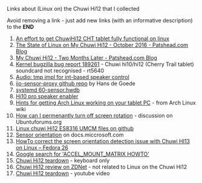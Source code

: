 Links about (Linux on) the Chuwi Hi12 that I collected

Avoid removing a link - just add new links (with an informative description) to the **END**

1. [An effort to get ChuwiHi12 CHT tablet fully functional on linux](https://github.com/kernins/linux-chwhi12)
2. [The State of Linux on My Chuwi Hi12 - October 2016 - Patshead.com Blog](https://blog.patshead.com/2016/10/the-state-of-linux-on-my-chuwi-hi12-october-2016.html)
3. [My Chuwi Hi12 - Two Months Later - Patshead.com Blog](https://blog.patshead.com/2016/10/my-chuwi-hi12-two-months-later.html)
4. [Kernel bugzilla bug report 189261](https://bugzilla.kernel.org/show_bug.cgi?id=189261#c97) - Chuwi hi10/hi12 (Cherry Trail tablet) soundcard not recognised - rt5640
5. [Audio: tmp impl for int-based speaker control](https://github.com/kernins/linux-chwhi12/commit/60749066b499daa375baec866ce302701ca73e1f)
6. [iio-sensor-proxy github repo](https://github.com/jwrdegoede/iio-sensor-proxy) by Hans de Goede 
7. [systemd 60-sensor.hwdb](https://github.com/systemd/systemd/blob/master/hwdb/60-sensor.hwdb)
8. [Hi10 pro speaker enabler](https://gist.github.com/Orochimarufan/d8e42cfaa32c2cdd13640dad6a10b847)
9. [Hints for getting Arch Linux working on your tablet PC](https://wiki.archlinux.org/index.php/Tablet_PC) - from Arch Linux wiki
10. [How can I permenantly turn off screen rotation](https://ubuntuforums.org/showthread.php?t=2387833) - discussion on Ubuntuforums.org
11. [Linux chuwi Hi12 ES8316 UMCM files on github](https://github.com/kernins/linux-chwhi12/tree/master/configs/audio/ucm)
12. [Sensor orientation](https://docs.microsoft.com/en-us/windows/uwp/devices-sensors/sensor-orientation) on docs.miccrosoft.com
13. [HowTo correct the screen orientation detection issue with Chuwi HI13 on Linux – Fedora 26](https://www.aixin.fr/jipeblog/?p=119)
14. [Google search for 'ACCEL_MOUNT_MATRIX HOWTO'](https://www.google.com/search?q=ACCEL_MOUNT_MATRIX+HOWTO)
15. [Chuwi Hi12 teardown](https://techtablets.com/2016/02/first-look-at-chuwi-hi12-internals-from-tear-down/) - keyboard only
16. [Chuwi Hi12 review on ZDNet](https://www.zdnet.com/product/chuwi-hi12-12-inch-tablet/) - not related to Linux on the Chuwi Hi12
17. [Chuwi Hi12 teardown](https://www.zdnet.com/product/chuwi-hi12-12-inch-tablet/) - youtube video
